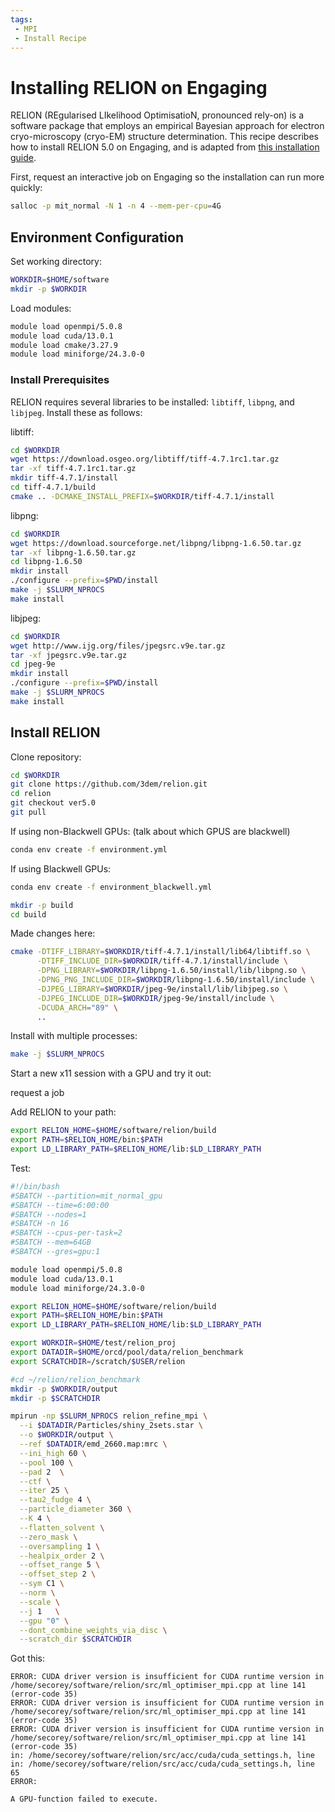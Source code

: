```yaml
---
tags:
 - MPI
 - Install Recipe
---
```


# Installing RELION on Engaging

RELION (REgularised LIkelihood OptimisatioN, pronounced rely-on) is a software package that employs an empirical Bayesian approach for electron cryo-microscopy (cryo-EM) structure determination. This recipe describes how to install RELION 5.0 on Engaging, and is adapted from [this installation guide](https://relion.readthedocs.io/en/release-5.0/Installation.html).

First, request an interactive job on Engaging so the installation can run more quickly:
```bash
salloc -p mit_normal -N 1 -n 4 --mem-per-cpu=4G
```

## Environment Configuration

Set working directory:
```bash
WORKDIR=$HOME/software
mkdir -p $WORKDIR
```

Load modules:
```bash
module load openmpi/5.0.8
module load cuda/13.0.1
module load cmake/3.27.9
module load miniforge/24.3.0-0
```

### Install Prerequisites

RELION requires several libraries to be installed: `libtiff`, `libpng`, and `libjpeg`. Install these as follows:

libtiff:
```bash
cd $WORKDIR
wget https://download.osgeo.org/libtiff/tiff-4.7.1rc1.tar.gz
tar -xf tiff-4.7.1rc1.tar.gz
mkdir tiff-4.7.1/install
cd tiff-4.7.1/build
cmake .. -DCMAKE_INSTALL_PREFIX=$WORKDIR/tiff-4.7.1/install
```

libpng:
```bash
cd $WORKDIR
wget https://download.sourceforge.net/libpng/libpng-1.6.50.tar.gz
tar -xf libpng-1.6.50.tar.gz
cd libpng-1.6.50
mkdir install
./configure --prefix=$PWD/install
make -j $SLURM_NPROCS
make install
```

libjpeg:
```bash
cd $WORKDIR
wget http://www.ijg.org/files/jpegsrc.v9e.tar.gz
tar -xf jpegsrc.v9e.tar.gz
cd jpeg-9e
mkdir install
./configure --prefix=$PWD/install
make -j $SLURM_NPROCS
make install
```

## Install RELION

Clone repository:
```bash
cd $WORKDIR
git clone https://github.com/3dem/relion.git
cd relion
git checkout ver5.0
git pull
```

If using non-Blackwell GPUs: (talk about which GPUS are blackwell)
```bash
conda env create -f environment.yml
```

If using Blackwell GPUs:
```bash
conda env create -f environment_blackwell.yml
```

```bash
mkdir -p build
cd build
```

Made changes here:
```bash
cmake -DTIFF_LIBRARY=$WORKDIR/tiff-4.7.1/install/lib64/libtiff.so \
      -DTIFF_INCLUDE_DIR=$WORKDIR/tiff-4.7.1/install/include \
      -DPNG_LIBRARY=$WORKDIR/libpng-1.6.50/install/lib/libpng.so \
      -DPNG_PNG_INCLUDE_DIR=$WORKDIR/libpng-1.6.50/install/include \
      -DJPEG_LIBRARY=$WORKDIR/jpeg-9e/install/lib/libjpeg.so \
      -DJPEG_INCLUDE_DIR=$WORKDIR/jpeg-9e/install/include \
      -DCUDA_ARCH="89" \
      ..
```

Install with multiple processes:
```bash
make -j $SLURM_NPROCS
```

Start a new x11 session with a GPU and try it out:

request a job

Add RELION to your path:
```bash
export RELION_HOME=$HOME/software/relion/build
export PATH=$RELION_HOME/bin:$PATH
export LD_LIBRARY_PATH=$RELION_HOME/lib:$LD_LIBRARY_PATH
```

Test:
```bash
#!/bin/bash
#SBATCH --partition=mit_normal_gpu
#SBATCH --time=6:00:00
#SBATCH --nodes=1
#SBATCH -n 16
#SBATCH --cpus-per-task=2
#SBATCH --mem=64GB
#SBATCH --gres=gpu:1

module load openmpi/5.0.8
module load cuda/13.0.1
module load miniforge/24.3.0-0

export RELION_HOME=$HOME/software/relion/build
export PATH=$RELION_HOME/bin:$PATH
export LD_LIBRARY_PATH=$RELION_HOME/lib:$LD_LIBRARY_PATH

export WORKDIR=$HOME/test/relion_proj
export DATADIR=$HOME/orcd/pool/data/relion_benchmark
export SCRATCHDIR=/scratch/$USER/relion

#cd ~/relion/relion_benchmark
mkdir -p $WORKDIR/output
mkdir -p $SCRATCHDIR

mpirun -np $SLURM_NPROCS relion_refine_mpi \
  --i $DATADIR/Particles/shiny_2sets.star \
  --o $WORKDIR/output \
  --ref $DATADIR/emd_2660.map:mrc \
  --ini_high 60 \
  --pool 100 \
  --pad 2  \
  --ctf \
  --iter 25 \
  --tau2_fudge 4 \
  --particle_diameter 360 \
  --K 4 \
  --flatten_solvent \
  --zero_mask \
  --oversampling 1 \
  --healpix_order 2 \
  --offset_range 5 \
  --offset_step 2 \
  --sym C1 \
  --norm \
  --scale \
  --j 1   \
  --gpu "0" \
  --dont_combine_weights_via_disc \
  --scratch_dir $SCRATCHDIR
```

Got this:
```
ERROR: CUDA driver version is insufficient for CUDA runtime version in /home/secorey/software/relion/src/ml_optimiser_mpi.cpp at line 141 (error-code 35)
ERROR: CUDA driver version is insufficient for CUDA runtime version in /home/secorey/software/relion/src/ml_optimiser_mpi.cpp at line 141 (error-code 35)
ERROR: CUDA driver version is insufficient for CUDA runtime version in /home/secorey/software/relion/src/ml_optimiser_mpi.cpp at line 141 (error-code 35)
in: /home/secorey/software/relion/src/acc/cuda/cuda_settings.h, line in: /home/secorey/software/relion/src/acc/cuda/cuda_settings.h, line 65
ERROR: 

A GPU-function failed to execute.
```

